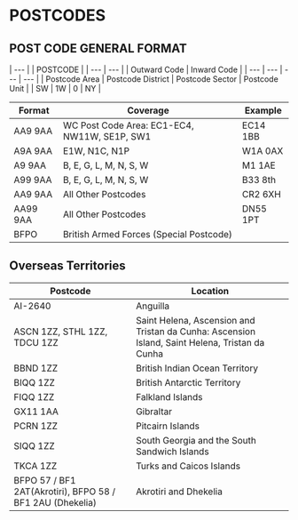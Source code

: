 # POSTCODES

## POST CODE GENERAL FORMAT
| --- |
| POSTCODE |
| --- | --- |
| Outward Code | Inward Code |
| --- | --- | --- | --- |
| Postcode Area | Postcode District | Postcode Sector | Postcode Unit |
| SW | 1W | 0 | NY |

| Format | Coverage | Example |
| --- | --- | --- |
| AA9 9AA | WC Post Code Area: EC1-EC4, NW11W, SE1P, SW1 | EC14 1BB |
| A9A 9AA | E1W, N1C, N1P | W1A 0AX |
| A9 9AA | B, E, G, L, M, N, S, W | M1 1AE |
| A99 9AA | B, E, G, L, M, N, S, W | B33 8th |
| AA9 9AA | All Other Postcodes | CR2 6XH |
| AA99 9AA | All Other Postcodes | DN55 1PT |
| BFPO | British Armed Forces (Special Postcode) |

## Overseas Territories
| Postcode | Location |
| --- | --- |
| AI-2640 | Anguilla |
| ASCN 1ZZ, STHL 1ZZ, TDCU 1ZZ | Saint Helena, Ascension and Tristan da Cunha: Ascension Island, Saint Helena, Tristan da Cunha |
| BBND 1ZZ | British Indian Ocean Territory |
| BIQQ 1ZZ | British Antarctic Territory |
| FIQQ 1ZZ | Falkland Islands |
| GX11 1AA | Gibraltar |
| PCRN 1ZZ | Pitcairn Islands |
| SIQQ 1ZZ | South Georgia and the South Sandwich Islands |
| TKCA 1ZZ | Turks and Caicos Islands |
|BFPO 57 / BF1 2AT(Akrotiri), BFPO 58 / BF1 2AU (Dhekelia) | Akrotiri and Dhekelia |
